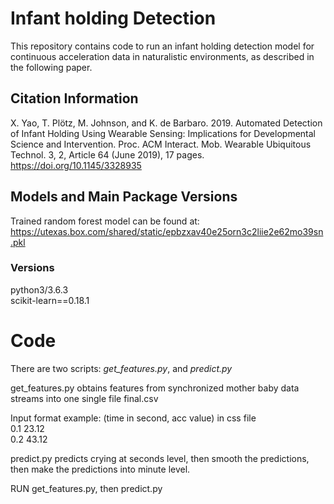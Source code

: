# Infant holding Detection
This repository contains code to run an infant holding detection model for continuous acceleration data in naturalistic environments, as described in the following paper.

## Citation Information
X. Yao, T. Plötz, M. Johnson, and K. de Barbaro. 2019. Automated Detection of Infant Holding Using Wearable Sensing: Implications for Developmental Science and Intervention. Proc. ACM Interact. Mob. Wearable Ubiquitous Technol. 3, 2, Article 64 (June 2019), 17 pages. https://doi.org/10.1145/3328935


## Models and Main Package Versions
Trained random forest model can be found at: https://utexas.box.com/shared/static/epbzxav40e25orn3c2liie2e62mo39sn.pkl

### Versions
python3/3.6.3  
scikit-learn==0.18.1   


# Code
There are two scripts: *get_features.py*, and *predict.py*

get_features.py obtains features from synchronized mother baby data streams into one single file final.csv

Input format example: (time in second, acc value) in css file   
0.1 23.12  
0.2 43.12  

predict.py predicts crying at seconds level, then smooth the predictions, then make the predictions into minute level.

RUN get_features.py, then predict.py

